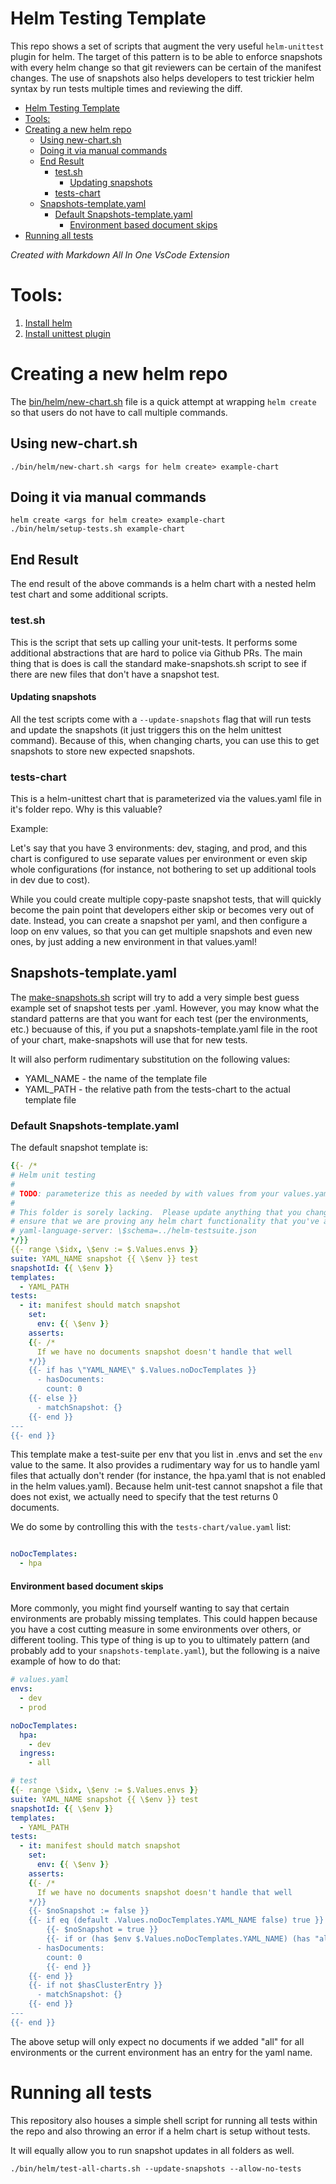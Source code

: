 # Helm Testing Template

This repo shows a set of scripts that augment the very useful `helm-unittest` plugin for helm.  The
target of this pattern is to be able to enforce snapshots with every helm change so that git reviewers
can be certain of the manifest changes.  The use of snapshots also helps developers to test trickier
helm syntax by run tests multiple times and reviewing the diff.

- [Helm Testing Template](#helm-testing-template)
- [Tools:](#tools)
- [Creating a new helm repo](#creating-a-new-helm-repo)
  - [Using new-chart.sh](#using-new-chartsh)
  - [Doing it via manual commands](#doing-it-via-manual-commands)
  - [End Result](#end-result)
    - [test.sh](#testsh)
      - [Updating snapshots](#updating-snapshots)
    - [tests-chart](#tests-chart)
  - [Snapshots-template.yaml](#snapshots-templateyaml)
    - [Default Snapshots-template.yaml](#default-snapshots-templateyaml)
      - [Environment based document skips](#environment-based-document-skips)
- [Running all tests](#running-all-tests)

*Created with Markdown All In One VsCode Extension*

# Tools:

1. [Install helm](https://helm.sh/docs/intro/install/)
2. [Install unittest plugin](https://github.com/helm-unittest/helm-unittest?tab=readme-ov-file#install)
   
# Creating a new helm repo

The [bin/helm/new-chart.sh](./bin/helm/new-chart.sh) file is a quick attempt at wrapping `helm create` so that users
do not have to call multiple commands.

## Using new-chart.sh

```shell
./bin/helm/new-chart.sh <args for helm create> example-chart
```

## Doing it via manual commands

```shell
helm create <args for helm create> example-chart
./bin/helm/setup-tests.sh example-chart
```

## End Result

The end result of the above commands is a helm chart with a nested helm test chart and some additional scripts.

### test.sh

This is the script that sets up calling your unit-tests. It performs some additional abstractions that are hard to police
via Github PRs.  The main thing that is does is call the standard make-snapshots.sh script to see if there are new files
that don't have a snapshot test.

#### Updating snapshots

All the test scripts come with a `--update-snapshots` flag that will run tests and update the snapshots (it just triggers this
on the helm unittest command).  Because of this, when changing charts, you can use this to get snapshots to store new expected
snapshots.

### tests-chart

This is a helm-unittest chart that is parameterized via the values.yaml file in it's folder repo.  Why is this valuable?

Example:

Let's say that you have 3 environments: dev, staging, and prod, and this chart is configured to use separate values per environment
or even skip whole configurations (for instance, not bothering to set up additional tools in dev due to cost).

While you could create multiple copy-paste snapshot tests, that will quickly become the pain point that developers either
skip or becomes very out of date.  Instead, you can create a snapshot per yaml, and then configure a loop on env values, so that
you can get multiple snapshots and even new ones, by just adding a new environment in that values.yaml!


## Snapshots-template.yaml

The [make-snapshots.sh](./bin/helm/make-snapshots.sh) script will try to add a very simple best guess example set of 
snapshot tests per .yaml.  However, you may know what the standard patterns are that you want for each test (per the environments, etc.)
becuause of this, if you put a snapshots-template.yaml file in the root of your chart, make-snapshots will use that
for new tests.

It will also perform rudimentary substitution on the following values:

* YAML_NAME - the name of the template file
* YAML_PATH - the relative path from the tests-chart to the actual template file

### Default Snapshots-template.yaml

The default snapshot template is:

```yaml
{{- /*
# Helm unit testing
#
# TODO: parameterize this as needed by with values from your values.yaml
# 
# This folder is sorely lacking.  Please update anything that you change to
# ensure that we are proving any helm chart functionality that you've added.
# yaml-language-server: \$schema=../helm-testsuite.json
*/}}
{{- range \$idx, \$env := $.Values.envs }}
suite: YAML_NAME snapshot {{ \$env }} test
snapshotId: {{ \$env }}
templates:
  - YAML_PATH
tests:
  - it: manifest should match snapshot
    set:
      env: {{ \$env }}
    asserts:
    {{- /*
      If we have no documents snapshot doesn't handle that well
    */}}
    {{- if has \"YAML_NAME\" $.Values.noDocTemplates }}
      - hasDocuments:
        count: 0 
    {{- else }}
      - matchSnapshot: {}
    {{- end }}
---
{{- end }}
```

This template make a test-suite per env that you list in .envs and set the `env` value to the same.
It also provides a rudimentary way for us to handle yaml files that actually don't render (for instance,
the hpa.yaml that is not enabled in the helm values.yaml).  Because helm unit-test cannot snapshot a file
that does not exist, we actually need to specify that the test returns 0 documents.

We do some by controlling this with the `tests-chart/value.yaml` list:

```yaml

noDocTemplates:
  - hpa
```

#### Environment based document skips

More commonly, you might find yourself wanting to say that certain environments are probably missing templates.  This
could happen because you have a cost cutting measure in some environments over others, or different tooling.  This type of
thing is up to you to ultimately pattern (and probably add to your `snapshots-template.yaml`), but the following is a naive
example of how to do that:

```yaml
# values.yaml
envs:
  - dev
  - prod

noDocTemplates:
  hpa:
    - dev
  ingress:
    - all
```

```yaml
# test
{{- range \$idx, \$env := $.Values.envs }}
suite: YAML_NAME snapshot {{ \$env }} test
snapshotId: {{ \$env }}
templates:
  - YAML_PATH
tests:
  - it: manifest should match snapshot
    set:
      env: {{ \$env }}
    asserts:
    {{- /*
      If we have no documents snapshot doesn't handle that well
    */}}
    {{- $noSnapshot := false }}
    {{- if eq (default .Values.noDocTemplates.YAML_NAME false) true }}
        {{- $noSnapshot = true }}
        {{- if or (has $env $.Values.noDocTemplates.YAML_NAME) (has "all" $.Values.noDocTemplates.YAML_NAME) }}
      - hasDocuments:
        count: 0
        {{- end }}
    {{- end }}
    {{- if not $hasClusterEntry }}
      - matchSnapshot: {}
    {{- end }}
---
{{- end }}
```

The above setup will only expect no documents if we added "all" for all environments or the current environment
has an entry for the yaml name.

# Running all tests

This repository also houses a simple shell script for running all tests within the repo and also throwing an error if a helm chart is setup without tests.

It will equally allow you to run snapshot updates in all folders as well.

```shell
./bin/helm/test-all-charts.sh --update-snapshots --allow-no-tests
```
